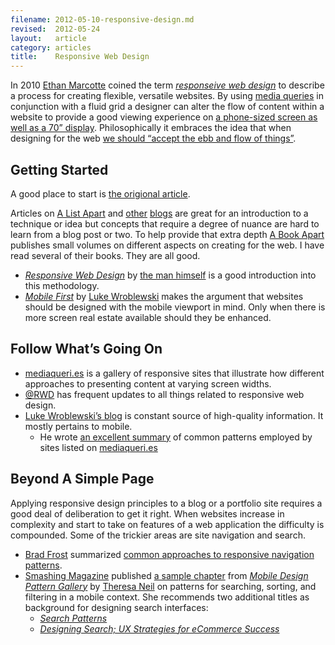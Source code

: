 ```yaml
---
filename: 2012-05-10-responsive-design.md
revised:  2012-05-24
layout:   article
category: articles
title:    Responsive Web Design
---
```


In 2010 [Ethan Marcotte][1] coined the term _[responseive web design][2]_ to
describe a process for creating flexible, versatile websites. By using [media
queries][3] in conjunction with a fluid grid a designer can alter the flow of
content within a website to provide a good viewing experience on [a phone-sized
screen as well as a 70&#8221; display][4]. Philosophically it embraces the idea
that when designing for the web [we should &#8220;accept the ebb and flow of
things&#8221;][5].

## Getting Started

A good place to start is [the origional article][6].

Articles on [A List Apart][7] and [other][8] [blogs][9] are great for an introduction to
a technique or idea but concepts that require a degree of nuance are hard to
learn from a blog post or two. To help provide that extra depth [A Book
Apart][10] publishes small volumes on different aspects on creating for the web.
I have read several of their books. They are all good.

 - _[Responsive Web Design][11]_ by [the man himself][1] is a good introduction
   into this methodology.
 - _[Mobile First][12]_ by [Luke Wroblewski][13] makes the argument that
   websites should be designed with the mobile viewport in mind. Only when there
   is more screen real estate available should they be enhanced.

## Follow What&#8217;s Going On

 - [mediaqueri.es][14] is a gallery of responsive sites that illustrate how
   different approaches to presenting content at varying screen widths.
 - [@RWD][15] has frequent updates to all things related to responsive web
   design.
 - [Luke Wroblewski&#8217;s blog][16] is constant source of high-quality information.
   It mostly pertains to mobile.
   - He wrote [an excellent summary][17] of common patterns employed by sites
     listed on [mediaqueri.es][14]

## Beyond A Simple Page

Applying responsive design principles to a blog or a portfolio site requires a
good deal of deliberation to get it right. When websites increase in complexity
and start to take on features of a web application the difficulty is compounded.
Some of the trickier areas are site navigation and search.

 - [Brad Frost][18] summarized [common approaches to responsive navigation
   patterns][19].
 - [Smashing Magazine][8] published [a sample chapter][20] from _[Mobile Design
   Pattern Gallery][21]_ by [Theresa Neil][22] on patterns for searching,
   sorting, and filtering in a mobile context. She recommends two additional
   titles as background for designing search interfaces:
   - _[Search Patterns][23]_
   - _[Designing Search; UX Strategies for eCommerce Success][24]_

[1]:  https://twitter.com/beep
[2]:  http://en.wikipedia.org/wiki/Responsive_Web_Design
[3]:  https://developer.mozilla.org/en/CSS/Media_queries
[4]:  http://weedygarden.net/2012/05/a-case-for-ress/
[5]:  http://www.alistapart.com/articles/dao/
[6]:  http://www.alistapart.com/articles/responsive-web-design/
[7]:  http://www.alistapart.com/
[8]:  http://smashingmagazine.com/
[9]:  http://css-tricks.com/
[10]: http://www.abookapart.com
[11]: http://www.abookapart.com/products/responsive-web-design
[12]: http://www.abookapart.com/products/mobile-first
[13]: http://www.lukew.com/
[14]: http://mediaqueri.es/
[15]: https://twitter.com/rwd
[16]: http://www.lukew.com/ff/
[17]: http://www.lukew.com/ff/entry.asp?1514
[18]: http://bradfrostweb.com/
[19]: http://bradfrostweb.com/blog/web/responsive-nav-patterns/
[20]: http://uxdesign.smashingmagazine.com/2012/04/10/ui-patterns-for-mobile-apps-search-sort-filter/
[21]: http://www.mobiledesignpatterngallery.com/
[22]: http://www.theresaneil.com/
[23]: http://searchpatterns.org/
[24]: http://www.scribd.com/doc/59490696/Designing-Search-UX-Strategies-for-eCommerce-Success
